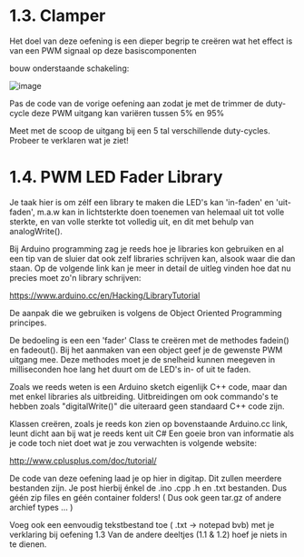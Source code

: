 # 1.3. Clamper

Het doel van deze oefening is een dieper begrip te creëren wat het effect is van een PWM signaal op deze basiscomponenten 

bouw onderstaande schakeling:

![image](https://user-images.githubusercontent.com/91600019/197347377-521d9ed7-752d-4c87-80b5-7493be455a33.png)


Pas de code van de vorige oefening aan zodat je met de trimmer de duty-cycle deze PWM uitgang kan variëren tussen 5% en 95%

Meet met de scoop de uitgang bij een 5 tal verschillende duty-cycles. Probeer te verklaren wat je ziet!


# 1.4. PWM LED Fader Library

Je taak hier is om zélf een library te maken die LED's kan 'in-faden' en 'uit-faden',
m.a.w kan in lichtsterkte doen toenemen van helemaal uit tot volle sterkte,
en van volle sterkte tot volledig uit, en dit met behulp van analogWrite().

Bij Arduino programming zag je reeds hoe je libraries kon gebruiken en al een tip van de sluier dat ook zelf libraries schrijven kan, alsook  waar die dan staan.
Op de volgende link kan je meer in detail de uitleg vinden hoe dat nu precies moet zo'n library schrijven:

https://www.arduino.cc/en/Hacking/LibraryTutorial

De aanpak die we gebruiken is volgens de Object Oriented Programming principes.

De bedoeling is een een 'fader' Class te creëren met de methodes fadein() en fadeout().
Bij het aanmaken van een object geef je de gewenste PWM uitgang mee.
Deze methodes moet je de snelheid kunnen meegeven in milliseconden hoe lang het duurt om de LED's in- of uit te faden.

Zoals we reeds weten is een Arduino sketch eigenlijk C++ code, maar dan met enkel libraries als uitbreiding.
Uitbreidingen  om ook commando's te hebben zoals "digitalWrite()" die uiteraard geen standaard C++ code zijn.

Klassen creëren, zoals je reeds kon zien op bovenstaande Arduino.cc link, leunt dicht aan bij wat je reeds kent uit C#
Een goeie bron van informatie als je code toch niet doet wat je zou verwachten is volgende website: 

http://www.cplusplus.com/doc/tutorial/


De code van deze oefening laad je op hier in digitap.
Dit zullen meerdere bestanden zijn. Je post hierbij énkel de .ino .cpp .h en .txt bestanden.
Dus géén zip files en géén container folders! ( Dus ook geen tar.gz of andere archief types ... )

Voeg ook een eenvoudig tekstbestand toe ( .txt -> notepad bvb)  met je verklaring bij oefening 1.3
Van de andere deeltjes (1.1 & 1.2) hoef je niets in te dienen.

